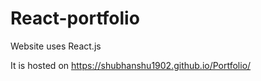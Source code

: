 # React-portfolio
Website uses React.js

It is hosted on https://shubhanshu1902.github.io/Portfolio/